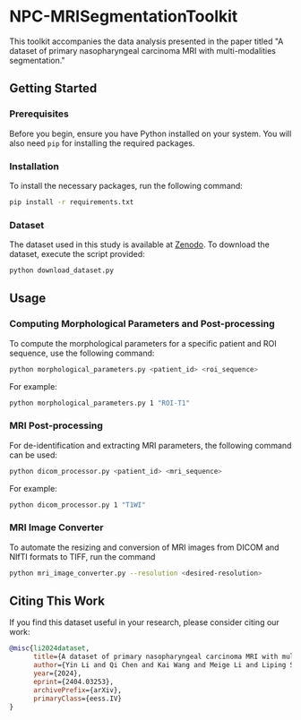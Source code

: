 # NPC-MRISegmentationToolkit

This toolkit accompanies the data analysis presented in the paper titled "A dataset of primary nasopharyngeal carcinoma MRI with multi-modalities segmentation."

## Getting Started

### Prerequisites

Before you begin, ensure you have Python installed on your system. You will also need `pip` for installing the required packages.

### Installation

To install the necessary packages, run the following command:

```bash
pip install -r requirements.txt
```

### Dataset

The dataset used in this study is available at [Zenodo](https://zenodo.org/records/10900202). To download the dataset, execute the script provided:

```bash
python download_dataset.py
```
## Usage

### Computing Morphological Parameters and Post-processing

To compute the morphological parameters for a specific patient and ROI sequence, use the following command:

```bash
python morphological_parameters.py <patient_id> <roi_sequence>
```

For example:

```bash
python morphological_parameters.py 1 "ROI-T1"
```
### MRI Post-processing

For de-identification and extracting MRI parameters, the following command can be used:

```bash
python dicom_processor.py <patient_id> <mri_sequence>
```

For example:

```bash
python dicom_processor.py 1 "T1WI"
```

### MRI Image Converter

To automate the resizing and conversion of MRI images from DICOM and NIfTI formats to TIFF, run the command

```bash
python mri_image_converter.py --resolution <desired-resolution>
```

## Citing This Work

If you find this dataset useful in your research, please consider citing our work:

```bibtex
@misc{li2024dataset,
      title={A dataset of primary nasopharyngeal carcinoma MRI with multi-modalities segmentation},
      author={Yin Li and Qi Chen and Kai Wang and Meige Li and Liping Si and Yingwei Guo and Yu Xiong and Qixing Wang and Yang Qin and Ling Xu and Patrick van der Smagt and Jun Tang and Nutan Chen},
      year={2024},
      eprint={2404.03253},
      archivePrefix={arXiv},
      primaryClass={eess.IV}
}
```
